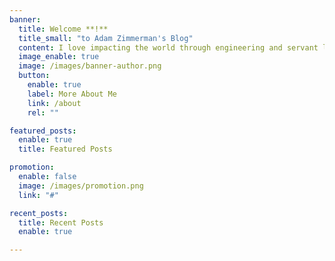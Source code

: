 ```yaml
---
banner:
  title: Welcome **!**
  title_small: "to Adam Zimmerman's Blog"
  content: I love impacting the world through engineering and servant leadership, one interaction at a time.
  image_enable: true
  image: /images/banner-author.png
  button:
    enable: true
    label: More About Me
    link: /about
    rel: ""

featured_posts:
  enable: true
  title: Featured Posts

promotion:
  enable: false
  image: /images/promotion.png
  link: "#"

recent_posts:
  title: Recent Posts
  enable: true

---
```

